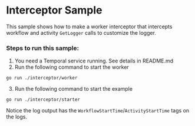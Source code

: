 # Interceptor Sample

This sample shows how to make a worker interceptor that intercepts workflow and activity `GetLogger` calls to customize
the logger.

### Steps to run this sample:
1) You need a Temporal service running. See details in README.md
2) Run the following command to start the worker
```
go run ./interceptor/worker
```
3) Run the following command to start the example
```
go run ./interceptor/starter
```

Notice the log output has the `WorkflowStartTime`/`ActivityStartTime` tags on the logs.
